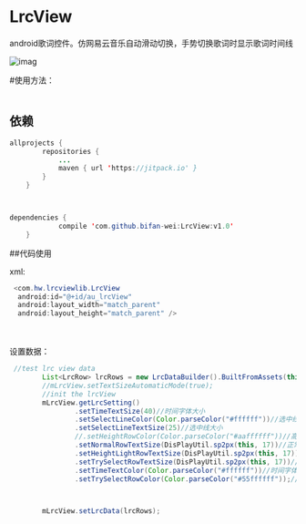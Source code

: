 ﻿# LrcView

android歌词控件。仿网易云音乐自动滑动切换，手势切换歌词时显示歌词时间线



![imag](https://github.com/bifan-wei/LrcView/blob/master/lrcviewPic.png)


#使用方法：
<br>
<br>

## 依赖

```java
allprojects {
		repositories {
			...
			maven { url 'https://jitpack.io' }
		}
	}



dependencies {
	        compile 'com.github.bifan-wei:LrcView:v1.0'
	}
```


##代码使用

xml:

```java
 <com.hw.lrcviewlib.LrcView
  android:id="@+id/au_lrcView"
  android:layout_width="match_parent"
  android:layout_height="match_parent" />
```
<br>
<br>
设置数据：

```java
 //test lrc view data
        List<LrcRow> lrcRows = new LrcDataBuilder().BuiltFromAssets(this, "test2.lrc");
        //mLrcView.setTextSizeAutomaticMode(true);
        //init the lrcView
        mLrcView.getLrcSetting()
                .setTimeTextSize(40)//时间字体大小
                .setSelectLineColor(Color.parseColor("#ffffff"))//选中线颜色
                .setSelectLineTextSize(25)//选中线大小
                //.setHeightRowColor(Color.parseColor("#aaffffff"))//高亮字体颜色
                .setNormalRowTextSize(DisPlayUtil.sp2px(this, 17))//正常行字体大小
                .setHeightLightRowTextSize(DisPlayUtil.sp2px(this, 17))//高亮行字体大小
                .setTrySelectRowTextSize(DisPlayUtil.sp2px(this, 17))//尝试选中行字体大小
                .setTimeTextColor(Color.parseColor("#ffffff"))//时间字体颜色
                .setTrySelectRowColor(Color.parseColor("#55ffffff"));//尝试选中字体颜色



        mLrcView.setLrcData(lrcRows);
```
